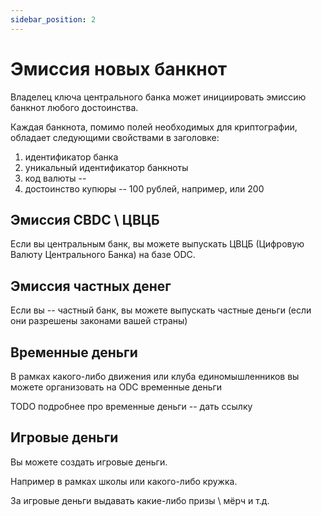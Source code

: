 ```yaml
---
sidebar_position: 2
---
```

# Эмиссия новых банкнот

Владелец ключа центрального банка
может инициировать 
эмиссию банкнот любого достоинства.

Каждая банкнота, помимо полей необходимых для криптографии, 
обладает следующими свойствами в заголовке:
1. идентификатор банка
2. уникальный идентификатор банкноты
3. код валюты -- 
4. достоинство купюры -- 100 рублей, например, или 200

## Эмиссия CBDC \ ЦВЦБ

Если вы центральным банк,
вы можете выпускать 
ЦВЦБ (Цифровую Валюту Центрального Банка)
на базе ODC.

## Эмиссия частных денег

Если вы -- частный банк,
вы можете выпускать частные деньги
(если они разрешены законами вашей страны)

## Временные деньги

В рамках какого-либо движения
или клуба единомышленников
вы можете организовать на ODC 
временные деньги

TODO подробнее про временные деньги -- дать ссылку

## Игровые деньги

Вы можете создать игровые деньги.

Например в рамках школы или какого-либо кружка.

За игровые деньги выдавать какие-либо призы \ мёрч и т.д.
